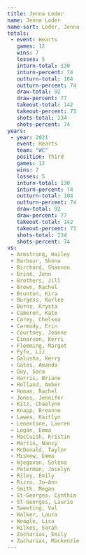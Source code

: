```yaml
---
title: Jenna Loder
name: Jenna Loder
name-sort: Loder, Jenna
totals:
 - event: Hearts
   games: 12
   wins: 7
   losses: 5
   inturn-total: 130
   inturn-percent: 74
   outturn-total: 104
   outturn-percent: 74
   draw-total: 92
   draw-percent: 77
   takeout-total: 142
   takeout-percent: 73
   shots-total: 234
   shots-percent: 74
years:
 - year: 2021
   event: Hearts
   team: "WC"
   position: Third
   games: 12
   wins: 7
   losses: 5
   inturn-total: 130
   inturn-percent: 74
   outturn-total: 104
   outturn-percent: 74
   draw-total: 92
   draw-percent: 77
   takeout-total: 142
   takeout-percent: 73
   shots-total: 234
   shots-percent: 74
vs:
 - Armstrong, Hailey
 - Barbour, Shona
 - Birchard, Shannon
 - Brine, Jenn
 - Brothers, Jill
 - Brown, Rachel
 - Brunton, Kira
 - Burgess, Karlee
 - Burns, Krysta
 - Cameron, Kate
 - Carey, Chelsea
 - Carmody, Erin
 - Courtney, Joanne
 - Einarson, Kerri
 - Flemming, Margot
 - Fyfe, Liz
 - Galusha, Kerry
 - Gates, Amanda
 - Guy, Sara
 - Harris, Briane
 - Holland, Amber
 - Homan, Rachel
 - Jones, Jennifer
 - Kitz, Chaelynn
 - Knapp, Breanne
 - Lawes, Kaitlyn
 - Lenentine, Lauren
 - Logan, Emma
 - MacCuish, Kristin
 - Martin, Nancy
 - McDonald, Taylor
 - Miskew, Emma
 - Njegovan, Selena
 - Peterman, Jocelyn
 - Riley, Emily
 - Rizzo, Jo-Ann
 - Smith, Megan
 - St-Georges, Cynthia
 - St-Georges, Laurie
 - Sweeting, Val
 - Walker, Laura
 - Weagle, Lisa
 - Wilkes, Sarah
 - Zacharias, Emily
 - Zacharias, Mackenzie
---
```

